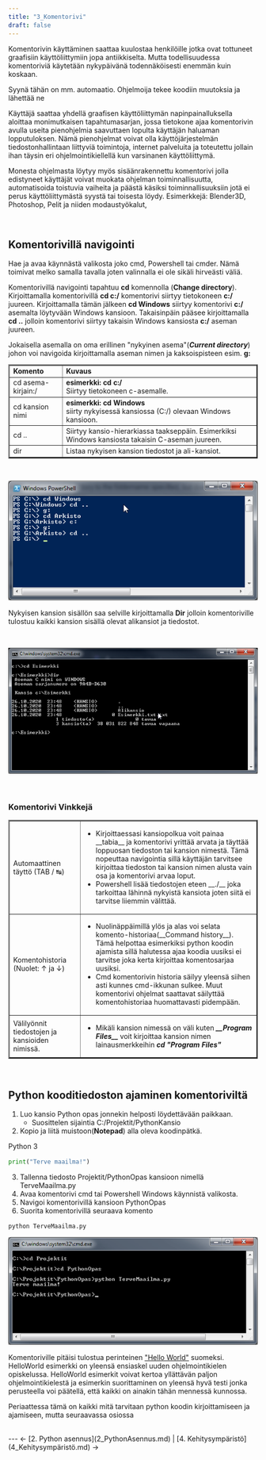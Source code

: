 ```yaml
---
title: "3_Komentorivi"
draft: false
---
```


Komentorivin käyttäminen saattaa kuulostaa henkilöille jotka ovat tottuneet graafisiin käyttöliittymiin jopa antiikkiselta. Mutta todellisuudessa komentoriviä käytetään nykypäivänä todennäköisesti enemmän kuin koskaan. 

Syynä tähän on mm. automaatio. Ohjelmoija tekee koodiin muutoksia ja lähettää ne 


Käyttäjä saattaa yhdellä graafisen käyttöliittymän napinpainalluksella aloittaa monimutkaisen tapahtumasarjan, jossa tietokone ajaa komentorivin avulla useita pienohjelmia saavuttaen lopulta käyttäjän haluaman lopputuloksen. Nämä pienohjelmat voivat olla käyttöjärjestelmän tiedostonhallintaan liittyviä toimintoja, internet palveluita ja toteutettu jollain ihan täysin eri ohjelmointikiellellä kun varsinanen käyttöliittymä. 

Monesta ohjelmasta löytyy myös sisäänrakennettu komentorivi jolla edistyneet käyttäjät voivat muokata ohjelman toiminnallisuutta, automatisoida toistuvia vaiheita ja päästä käsiksi toiminnallisuuksiin jotä ei perus käyttöliittymästä syystä tai toisesta löydy. 
Esimerkkejä: Blender3D, Photoshop, Pelit ja niiden modaustyökalut, 

<br />

## Komentorivillä navigointi

Hae ja avaa käynnästä valikosta joko cmd, Powershell tai cmder. Nämä toimivat melko samalla tavalla joten valinnalla ei ole sikäli hirveästi väliä. 

Komentorivillä navigointi tapahtuu __cd__ komennolla (__Change directory__). Kirjoittamalla komentorivillä __cd c:/__ komentorivi siirtyy tietokoneen __c:/__ juureen. Kirjoittamalla tämän jälkeen __cd Windows__ siirtyy komentorivi __c:/__ asemalta löytyvään Windows kansioon. Takaisinpäin pääsee kirjoittamalla __cd ..__ jolloin komentorivi siirtyy takaisin Windows kansiosta __c:/__ aseman juureen. 

Jokaisella asemalla on oma erillinen "nykyinen asema"(__*Current directory*__) johon voi navigoida kirjoittamalla aseman nimen ja kaksoispisteen esim. __g:__

<table border=2>
    <tr>
        <td>
            <b>Komento</b>
        </td>
        <td>
            <b>Kuvaus</b>
        </td>
    </tr>
    <tr>
        <td>
            cd asema-kirjain:/
        </td>
        <td>
            <b>esimerkki: cd c:/ </b><br />
            Siirtyy tietokoneen c-asemalle.
        </td>
    </tr>
    <tr>
        <td>
            cd kansion nimi
        </td>
        <td>
            <b>esimerkki: cd Windows </b><br />
            siirty nykyisessä kansiossa (C:/) olevaan Windows kansioon.
        </td>
    </tr>
    <tr>
        <td>
            cd ..
        </td>
        <td>
            Siirtyy kansio-hierarkiassa taakseppäin. Esimerkiksi Windows kansiosta takaisin C-aseman juureen. 
        </td>
    </tr>
    <tr>
        <td>
            dir
        </td>
        <td>
            Listaa nykyisen kansion tiedostot ja ali-kansiot. 
        </td>
    </tr>
</table>

<br />

![Komentorivi Powershell](Kuvat/Komentorivi_Powershell.png)

Nykyisen kansion sisällön saa selville kirjoittamalla __Dir__ jolloin komentoriville tulostuu kaikki kansion sisällä olevat alikansiot ja tiedostot. 

<br />

![Komentorivi cmd](Kuvat/Komentorivi_cmd.png)

<br />

### Komentorivi Vinkkejä

<table border=2>
<tr>
    <td>
        Automaattinen täyttö (TAB / &#8633;)
    </td>
    <td>
        <ul>
            <li>
                Kirjoittaessasi kansiopolkua voit painaa __tabia__ ja komentorivi yrittää arvata ja täyttää loppuosan tiedoston tai kansion nimestä. Tämä nopeuttaa navigointia sillä käyttäjän tarvitsee kirjoittaa tiedoston tai kansion nimen alusta vain osa ja komentorivi arvaa loput. 
            </li>
            <li>
                Powershell lisää tiedostojen eteen __./__ joka tarkoittaa lähinnä nykyistä kansiota joten siitä ei tarvitse liiemmin välittää.
            </li>
        </ul>
    </td>
<tr>
    <td>
        Komentohistoria (Nuolet: &#8593; ja &#8595;)
    </td>
    <td>
        <ul>
            <li>
                Nuolinäppäimillä ylös ja alas voi selata komento-historiaa(__Command history__). Tämä helpottaa esimerkiksi python koodin ajamista sillä halutessa ajaa koodia uusiksi ei tarvitse joka kerta kirjoittaa komentosarjaa uusiksi.
            </li>
            <li>
                Cmd komentorivin historia säilyy yleensä siihen asti kunnes cmd-ikkunan sulkee. Muut komentorivi ohjelmat saattavat säilyttää komentohistoriaa huomattavasti pidempään.
            </li>
        </ul>
    </td>
</tr>
<tr>
    <td>
        Välilyönnit tiedostojen ja kansioiden nimissä.
    </td>
    <td>
        <ul>
            <li>
                Mikäli kansion nimessä on väli kuten <i><b>__Program Files__</i></b> voit kirjoittaa kansion nimen lainausmerkkeihin <i><b>cd "Program Files"</i></b>   
            </li>
        </ul>
    </td>
</tr>
</table>

<br />

## Python kooditiedoston ajaminen komentoriviltä

1. Luo kansio Python opas jonnekin helposti löydettävään paikkaan.
    * Suosittelen sijaintia C:/Projektit/PythonKansio 
2. Kopio ja liitä muistoon(__Notepad__) alla oleva koodinpätkä.

Python 3
```python
print("Terve maailma!")
```

3. Tallenna tiedosto Projektit/PythonOpas kansioon nimellä TerveMaailma.py
4. Avaa komentorivi cmd tai Powershell Windows käynnistä valikosta.
5. Navigoi komentorivillä kansioon PythonOpas
6. Suorita komentorivillä seuraava komento

```bash
python TerveMaailma.py
```

![Terve Maailma](Kuvat/TerveMaailma.png)

Komentoriville pitäisi tulostua perinteinen ["Hello World"](https://en.wikipedia.org/wiki/%22Hello,_World!%22_program) suomeksi. HelloWorld esimerkki on yleensä ensiaskel uuden ohjelmointikielen opiskelussa. HelloWorld esimerkit voivat kertoa yllättävän paljon ohjelmointikielestä ja esimerkin suorittaminen on yleensä hyvä testi jonka perusteella voi päätellä, että kaikki on ainakin tähän mennessä kunnossa.

Periaattessa tämä on kaikki mitä tarvitaan python koodin kirjoittamiseen ja ajamiseen, mutta seuraavassa osiossa

<br />
---
 &#8592; [2. Python asennus](2_PythonAsennus.md) | [4. Kehitysympäristö](4_Kehitysympäristö.md) &#8594; 